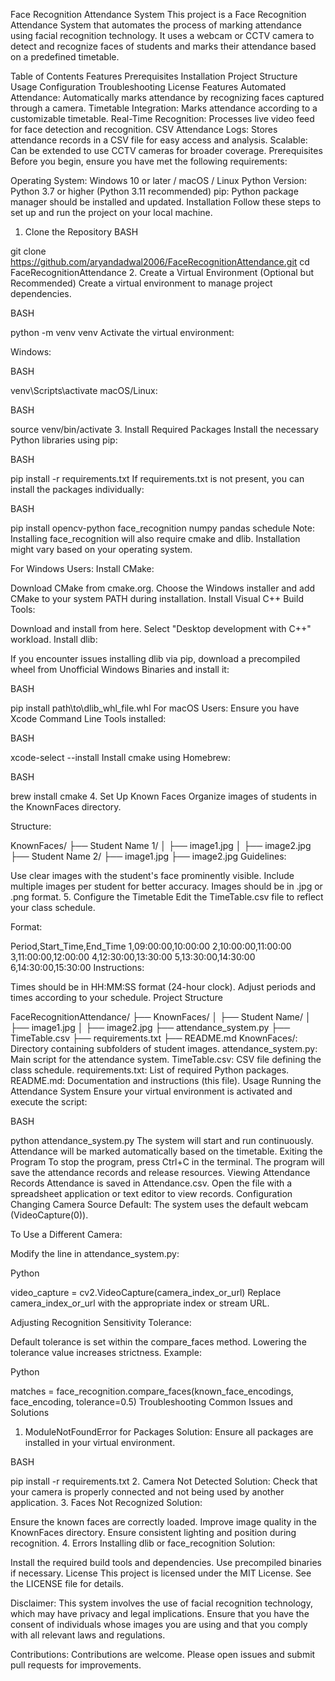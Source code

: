Face Recognition Attendance System
This project is a Face Recognition Attendance System that automates the process of marking attendance using facial recognition technology. It uses a webcam or CCTV camera to detect and recognize faces of students and marks their attendance based on a predefined timetable.

Table of Contents
Features
Prerequisites
Installation
Project Structure
Usage
Configuration
Troubleshooting
License
Features
Automated Attendance: Automatically marks attendance by recognizing faces captured through a camera.
Timetable Integration: Marks attendance according to a customizable timetable.
Real-Time Recognition: Processes live video feed for face detection and recognition.
CSV Attendance Logs: Stores attendance records in a CSV file for easy access and analysis.
Scalable: Can be extended to use CCTV cameras for broader coverage.
Prerequisites
Before you begin, ensure you have met the following requirements:

Operating System: Windows 10 or later / macOS / Linux
Python Version: Python 3.7 or higher (Python 3.11 recommended)
pip: Python package manager should be installed and updated.
Installation
Follow these steps to set up and run the project on your local machine.

1. Clone the Repository
BASH

git clone https://github.com/aryandadwal2006/FaceRecognitionAttendance.git
cd FaceRecognitionAttendance
2. Create a Virtual Environment (Optional but Recommended)
Create a virtual environment to manage project dependencies.

BASH

python -m venv venv
Activate the virtual environment:

Windows:

BASH

venv\Scripts\activate
macOS/Linux:

BASH

source venv/bin/activate
3. Install Required Packages
Install the necessary Python libraries using pip:

BASH

pip install -r requirements.txt
If requirements.txt is not present, you can install the packages individually:

BASH

pip install opencv-python face_recognition numpy pandas schedule
Note: Installing face_recognition will also require cmake and dlib. Installation might vary based on your operating system.

For Windows Users:
Install CMake:

Download CMake from cmake.org.
Choose the Windows installer and add CMake to your system PATH during installation.
Install Visual C++ Build Tools:

Download and install from here.
Select "Desktop development with C++" workload.
Install dlib:

If you encounter issues installing dlib via pip, download a precompiled wheel from Unofficial Windows Binaries and install it:

BASH

pip install path\to\dlib_whl_file.whl
For macOS Users:
Ensure you have Xcode Command Line Tools installed:

BASH

xcode-select --install
Install cmake using Homebrew:

BASH

brew install cmake
4. Set Up Known Faces
Organize images of students in the KnownFaces directory.

Structure:


KnownFaces/
├── Student Name 1/
│   ├── image1.jpg
│   ├── image2.jpg
├── Student Name 2/
    ├── image1.jpg
    ├── image2.jpg
Guidelines:

Use clear images with the student's face prominently visible.
Include multiple images per student for better accuracy.
Images should be in .jpg or .png format.
5. Configure the Timetable
Edit the TimeTable.csv file to reflect your class schedule.

Format:


Period,Start_Time,End_Time
1,09:00:00,10:00:00
2,10:00:00,11:00:00
3,11:00:00,12:00:00
4,12:30:00,13:30:00
5,13:30:00,14:30:00
6,14:30:00,15:30:00
Instructions:

Times should be in HH:MM:SS format (24-hour clock).
Adjust periods and times according to your schedule.
Project Structure

FaceRecognitionAttendance/
├── KnownFaces/
│   ├── Student Name/
│       ├── image1.jpg
│       ├── image2.jpg
├── attendance_system.py
├── TimeTable.csv
├── requirements.txt
├── README.md
KnownFaces/: Directory containing subfolders of student images.
attendance_system.py: Main script for the attendance system.
TimeTable.csv: CSV file defining the class schedule.
requirements.txt: List of required Python packages.
README.md: Documentation and instructions (this file).
Usage
Running the Attendance System
Ensure your virtual environment is activated and execute the script:

BASH

python attendance_system.py
The system will start and run continuously.
Attendance will be marked automatically based on the timetable.
Exiting the Program
To stop the program, press Ctrl+C in the terminal.
The program will save the attendance records and release resources.
Viewing Attendance Records
Attendance is saved in Attendance.csv.
Open the file with a spreadsheet application or text editor to view records.
Configuration
Changing Camera Source
Default: The system uses the default webcam (VideoCapture(0)).

To Use a Different Camera:

Modify the line in attendance_system.py:

Python

video_capture = cv2.VideoCapture(camera_index_or_url)
Replace camera_index_or_url with the appropriate index or stream URL.

Adjusting Recognition Sensitivity
Tolerance:

Default tolerance is set within the compare_faces method.
Lowering the tolerance value increases strictness.
Example:

Python

matches = face_recognition.compare_faces(known_face_encodings, face_encoding, tolerance=0.5)
Troubleshooting
Common Issues and Solutions
1. ModuleNotFoundError for Packages
Solution: Ensure all packages are installed in your virtual environment.

BASH

pip install -r requirements.txt
2. Camera Not Detected
Solution: Check that your camera is properly connected and not being used by another application.
3. Faces Not Recognized
Solution:

Ensure the known faces are correctly loaded.
Improve image quality in the KnownFaces directory.
Ensure consistent lighting and position during recognition.
4. Errors Installing dlib or face_recognition
Solution:

Install the required build tools and dependencies.
Use precompiled binaries if necessary.
License
This project is licensed under the MIT License. See the LICENSE file for details.

Disclaimer: This system involves the use of facial recognition technology, which may have privacy and legal implications. Ensure that you have the consent of individuals whose images you are using and that you comply with all relevant laws and regulations.

Contributions: Contributions are welcome. Please open issues and submit pull requests for improvements.

